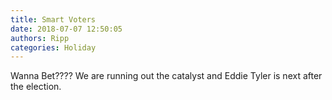 ```yaml
---
title: Smart Voters
date: 2018-07-07 12:50:05
authors: Ripp
categories: Holiday
---
```


 Wanna Bet????  We are running out the catalyst and Eddie Tyler is next after the election.
